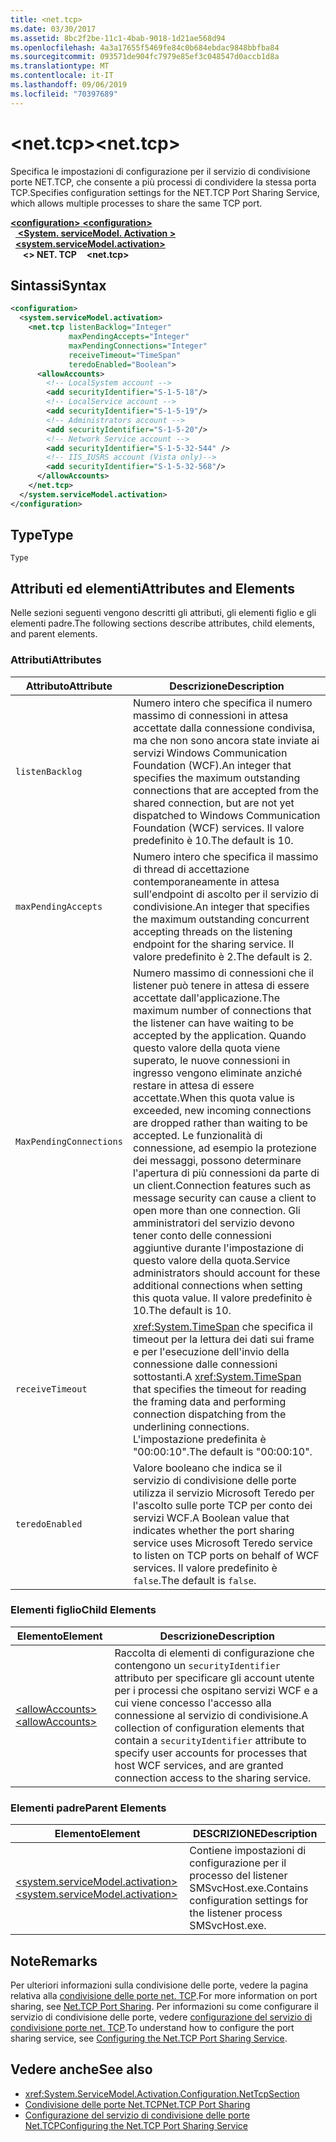 ```yaml
---
title: <net.tcp>
ms.date: 03/30/2017
ms.assetid: 8bc2f2be-11c1-4bab-9018-1d21ae568d94
ms.openlocfilehash: 4a3a17655f5469fe84c0b684ebdac9848bbfba84
ms.sourcegitcommit: 093571de904fc7979e85ef3c048547d0accb1d8a
ms.translationtype: MT
ms.contentlocale: it-IT
ms.lasthandoff: 09/06/2019
ms.locfileid: "70397689"
---
```

# <a name="nettcp"></a><span data-ttu-id="ed2f7-102">\<net.tcp></span><span class="sxs-lookup"><span data-stu-id="ed2f7-102">\<net.tcp></span></span>
<span data-ttu-id="ed2f7-103">Specifica le impostazioni di configurazione per il servizio di condivisione porte NET.TCP, che consente a più processi di condividere la stessa porta TCP.</span><span class="sxs-lookup"><span data-stu-id="ed2f7-103">Specifies configuration settings for the NET.TCP Port Sharing Service, which allows multiple processes to share the same TCP port.</span></span>  
  
<span data-ttu-id="ed2f7-104">[ **\<configuration>** ](../configuration-element.md)</span><span class="sxs-lookup"><span data-stu-id="ed2f7-104">[**\<configuration>**](../configuration-element.md)</span></span>\
<span data-ttu-id="ed2f7-105">&nbsp;&nbsp;[ **\<System. serviceModel. Activation >** ](system-servicemodel-activation.md)</span><span class="sxs-lookup"><span data-stu-id="ed2f7-105">&nbsp;&nbsp;[**\<system.serviceModel.activation>**](system-servicemodel-activation.md)</span></span>\
<span data-ttu-id="ed2f7-106">&nbsp;&nbsp;&nbsp;&nbsp; **\<> NET. TCP**</span><span class="sxs-lookup"><span data-stu-id="ed2f7-106">&nbsp;&nbsp;&nbsp;&nbsp;**\<net.tcp>**</span></span>  
  
## <a name="syntax"></a><span data-ttu-id="ed2f7-107">Sintassi</span><span class="sxs-lookup"><span data-stu-id="ed2f7-107">Syntax</span></span>  
  
```xml  
<configuration>
  <system.serviceModel.activation>
    <net.tcp listenBacklog="Integer"
             maxPendingAccepts="Integer"
             maxPendingConnections="Integer"
             receiveTimeout="TimeSpan"
             teredoEnabled="Boolean">
      <allowAccounts>
        <!-- LocalSystem account -->
        <add securityIdentifier="S-1-5-18"/>
        <!-- LocalService account -->
        <add securityIdentifier="S-1-5-19"/>
        <!-- Administrators account -->
        <add securityIdentifier="S-1-5-20"/>
        <!-- Network Service account -->
        <add securityIdentifier="S-1-5-32-544" />
        <!-- IIS_IUSRS account (Vista only)-->
        <add securityIdentifier="S-1-5-32-568"/>
      </allowAccounts>
    </net.tcp>
  </system.serviceModel.activation>
</configuration>
```  
  
## <a name="type"></a><span data-ttu-id="ed2f7-108">Type</span><span class="sxs-lookup"><span data-stu-id="ed2f7-108">Type</span></span>  
 `Type`  
  
## <a name="attributes-and-elements"></a><span data-ttu-id="ed2f7-109">Attributi ed elementi</span><span class="sxs-lookup"><span data-stu-id="ed2f7-109">Attributes and Elements</span></span>  
 <span data-ttu-id="ed2f7-110">Nelle sezioni seguenti vengono descritti gli attributi, gli elementi figlio e gli elementi padre.</span><span class="sxs-lookup"><span data-stu-id="ed2f7-110">The following sections describe attributes, child elements, and parent elements.</span></span>  
  
### <a name="attributes"></a><span data-ttu-id="ed2f7-111">Attributi</span><span class="sxs-lookup"><span data-stu-id="ed2f7-111">Attributes</span></span>  
  
|<span data-ttu-id="ed2f7-112">Attributo</span><span class="sxs-lookup"><span data-stu-id="ed2f7-112">Attribute</span></span>|<span data-ttu-id="ed2f7-113">Descrizione</span><span class="sxs-lookup"><span data-stu-id="ed2f7-113">Description</span></span>|  
|---------------|-----------------|  
|`listenBacklog`|<span data-ttu-id="ed2f7-114">Numero intero che specifica il numero massimo di connessioni in attesa accettate dalla connessione condivisa, ma che non sono ancora state inviate ai servizi Windows Communication Foundation (WCF).</span><span class="sxs-lookup"><span data-stu-id="ed2f7-114">An integer that specifies the maximum outstanding connections that are accepted from the shared connection, but are not yet dispatched to Windows Communication Foundation (WCF) services.</span></span> <span data-ttu-id="ed2f7-115">Il valore predefinito è 10.</span><span class="sxs-lookup"><span data-stu-id="ed2f7-115">The default is 10.</span></span>|  
|`maxPendingAccepts`|<span data-ttu-id="ed2f7-116">Numero intero che specifica il massimo di thread di accettazione contemporaneamente in attesa sull'endpoint di ascolto per il servizio di condivisione.</span><span class="sxs-lookup"><span data-stu-id="ed2f7-116">An integer that specifies the maximum outstanding concurrent accepting threads on the listening endpoint for the sharing service.</span></span> <span data-ttu-id="ed2f7-117">Il valore predefinito è 2.</span><span class="sxs-lookup"><span data-stu-id="ed2f7-117">The default is 2.</span></span>|  
|`MaxPendingConnections`|<span data-ttu-id="ed2f7-118">Numero massimo di connessioni che il listener può tenere in attesa di essere accettate dall'applicazione.</span><span class="sxs-lookup"><span data-stu-id="ed2f7-118">The maximum number of connections that the listener can have waiting to be accepted by the application.</span></span> <span data-ttu-id="ed2f7-119">Quando questo valore della quota viene superato, le nuove connessioni in ingresso vengono eliminate anziché restare in attesa di essere accettate.</span><span class="sxs-lookup"><span data-stu-id="ed2f7-119">When this quota value is exceeded, new incoming connections are dropped rather than waiting to be accepted.</span></span> <span data-ttu-id="ed2f7-120">Le funzionalità di connessione, ad esempio la protezione dei messaggi, possono determinare l'apertura di più connessioni da parte di un client.</span><span class="sxs-lookup"><span data-stu-id="ed2f7-120">Connection features such as message security can cause a client to open more than one connection.</span></span> <span data-ttu-id="ed2f7-121">Gli amministratori del servizio devono tener conto delle connessioni aggiuntive durante l'impostazione di questo valore della quota.</span><span class="sxs-lookup"><span data-stu-id="ed2f7-121">Service administrators should account for these additional connections when setting this quota value.</span></span> <span data-ttu-id="ed2f7-122">Il valore predefinito è 10.</span><span class="sxs-lookup"><span data-stu-id="ed2f7-122">The default is 10.</span></span>|  
|`receiveTimeout`|<span data-ttu-id="ed2f7-123"><xref:System.TimeSpan> che specifica il timeout per la lettura dei dati sui frame e per l'esecuzione dell'invio della connessione dalle connessioni sottostanti.</span><span class="sxs-lookup"><span data-stu-id="ed2f7-123">A <xref:System.TimeSpan> that specifies the timeout for reading the framing data and performing connection dispatching from the underlining connections.</span></span> <span data-ttu-id="ed2f7-124">L'impostazione predefinita è "00:00:10".</span><span class="sxs-lookup"><span data-stu-id="ed2f7-124">The default is "00:00:10".</span></span>|  
|`teredoEnabled`|<span data-ttu-id="ed2f7-125">Valore booleano che indica se il servizio di condivisione delle porte utilizza il servizio Microsoft Teredo per l'ascolto sulle porte TCP per conto dei servizi WCF.</span><span class="sxs-lookup"><span data-stu-id="ed2f7-125">A Boolean value that indicates whether the port sharing service uses Microsoft Teredo service to listen on TCP ports on behalf of WCF services.</span></span> <span data-ttu-id="ed2f7-126">Il valore predefinito è `false`.</span><span class="sxs-lookup"><span data-stu-id="ed2f7-126">The default is `false`.</span></span>|  
  
### <a name="child-elements"></a><span data-ttu-id="ed2f7-127">Elementi figlio</span><span class="sxs-lookup"><span data-stu-id="ed2f7-127">Child Elements</span></span>  
  
|<span data-ttu-id="ed2f7-128">Elemento</span><span class="sxs-lookup"><span data-stu-id="ed2f7-128">Element</span></span>|<span data-ttu-id="ed2f7-129">Descrizione</span><span class="sxs-lookup"><span data-stu-id="ed2f7-129">Description</span></span>|  
|-------------|-----------------|  
|[<span data-ttu-id="ed2f7-130">\<allowAccounts></span><span class="sxs-lookup"><span data-stu-id="ed2f7-130">\<allowAccounts></span></span>](allowaccounts.md)|<span data-ttu-id="ed2f7-131">Raccolta di elementi di configurazione che contengono un `securityIdentifier` attributo per specificare gli account utente per i processi che ospitano servizi WCF e a cui viene concesso l'accesso alla connessione al servizio di condivisione.</span><span class="sxs-lookup"><span data-stu-id="ed2f7-131">A collection of configuration elements that contain a `securityIdentifier` attribute to specify user accounts for processes that host WCF services, and are granted connection access to the sharing service.</span></span>|  
  
### <a name="parent-elements"></a><span data-ttu-id="ed2f7-132">Elementi padre</span><span class="sxs-lookup"><span data-stu-id="ed2f7-132">Parent Elements</span></span>  
  
|<span data-ttu-id="ed2f7-133">Elemento</span><span class="sxs-lookup"><span data-stu-id="ed2f7-133">Element</span></span>|<span data-ttu-id="ed2f7-134">DESCRIZIONE</span><span class="sxs-lookup"><span data-stu-id="ed2f7-134">Description</span></span>|  
|-------------|-----------------|  
|[<span data-ttu-id="ed2f7-135">\<system.serviceModel.activation></span><span class="sxs-lookup"><span data-stu-id="ed2f7-135">\<system.serviceModel.activation></span></span>](system-servicemodel-activation.md)|<span data-ttu-id="ed2f7-136">Contiene impostazioni di configurazione per il processo del listener SMSvcHost.exe.</span><span class="sxs-lookup"><span data-stu-id="ed2f7-136">Contains configuration settings for the listener process SMSvcHost.exe.</span></span>|  
  
## <a name="remarks"></a><span data-ttu-id="ed2f7-137">Note</span><span class="sxs-lookup"><span data-stu-id="ed2f7-137">Remarks</span></span>  
 <span data-ttu-id="ed2f7-138">Per ulteriori informazioni sulla condivisione delle porte, vedere la pagina relativa alla [condivisione delle porte net. TCP](../../../wcf/feature-details/net-tcp-port-sharing.md).</span><span class="sxs-lookup"><span data-stu-id="ed2f7-138">For more information on port sharing, see [Net.TCP Port Sharing](../../../wcf/feature-details/net-tcp-port-sharing.md).</span></span> <span data-ttu-id="ed2f7-139">Per informazioni su come configurare il servizio di condivisione delle porte, vedere [configurazione del servizio di condivisione porte net. TCP](../../../wcf/feature-details/configuring-the-net-tcp-port-sharing-service.md).</span><span class="sxs-lookup"><span data-stu-id="ed2f7-139">To understand how to configure the port sharing service, see [Configuring the Net.TCP Port Sharing Service](../../../wcf/feature-details/configuring-the-net-tcp-port-sharing-service.md).</span></span>  
  
## <a name="see-also"></a><span data-ttu-id="ed2f7-140">Vedere anche</span><span class="sxs-lookup"><span data-stu-id="ed2f7-140">See also</span></span>

- <xref:System.ServiceModel.Activation.Configuration.NetTcpSection>
- [<span data-ttu-id="ed2f7-141">Condivisione delle porte Net.TCP</span><span class="sxs-lookup"><span data-stu-id="ed2f7-141">Net.TCP Port Sharing</span></span>](../../../wcf/feature-details/net-tcp-port-sharing.md)
- [<span data-ttu-id="ed2f7-142">Configurazione del servizio di condivisione delle porte Net.TCP</span><span class="sxs-lookup"><span data-stu-id="ed2f7-142">Configuring the Net.TCP Port Sharing Service</span></span>](../../../wcf/feature-details/configuring-the-net-tcp-port-sharing-service.md)
